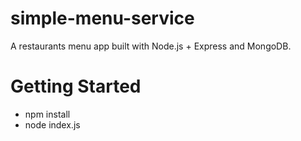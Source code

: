 # simple-menu-service
A restaurants menu app built with Node.js + Express and MongoDB.

# Getting Started
<ul>
  <li>npm install</li>
  <li>node index.js</li>
</ul>
